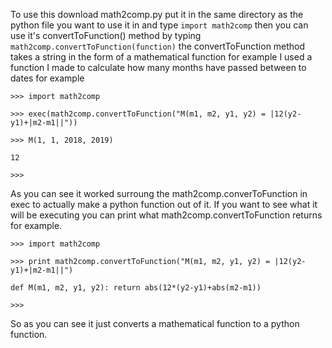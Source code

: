 To use this download math2comp.py put it in the same directory as the python file you want to use it in and type `import math2comp` then you can use it's convertToFunction() method by typing `math2comp.convertToFunction(function)` the convertToFunction method takes a string in the form of a mathematical function for example I used a function I made to calculate how many months have passed between to dates for example

`>>> import math2comp`

`>>> exec(math2comp.convertToFunction("M(m1, m2, y1, y2) = |12(y2-y1)+|m2-m1||"))`

`>>> M(1, 1, 2018, 2019)`

`12`

`>>>`

As you can see it worked surroung the math2comp.converToFunction in exec to actually make a python function out of it.
If you want to see what it will be executing you can print what math2comp.convertToFunction returns for example.

`>>> import math2comp`

`>>> print math2comp.convertToFunction("M(m1, m2, y1, y2) = |12(y2-y1)+|m2-m1||")`

`def M(m1, m2, y1, y2): return abs(12*(y2-y1)+abs(m2-m1))`

`>>>`

So as you can see it just converts a mathematical function to a python function.

